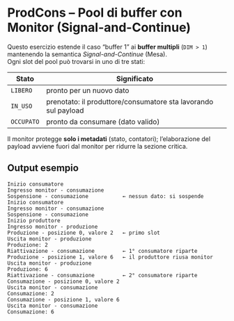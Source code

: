 # ProdCons – **Pool di buffer** con Monitor (Signal-and-Continue)

Questo esercizio estende il caso “buffer 1” ai **buffer multipli** (`DIM > 1`)
mantenendo la semantica *Signal-and-Continue* (Mesa).  
Ogni slot del pool può trovarsi in uno di tre stati:

| Stato      | Significato                         |
|------------|-------------------------------------|
| `LIBERO`   | pronto per un nuovo dato            |
| `IN_USO`   | prenotato: il produttore/consumatore sta lavorando sul payload |
| `OCCUPATO` | pronto da consumare (dato valido)   |

Il monitor protegge **solo i metadati** (stato, contatori); l’elaborazione del
payload avviene fuori dal monitor per ridurre la sezione critica.

## Output esempio
```console 
Inizio consumatore
Ingresso monitor - consumazione
Sospensione - consumazione           ← nessun dato: si sospende
Inizio consumatore
Ingresso monitor - consumazione
Sospensione - consumazione
Inizio produttore
Ingresso monitor - produzione
Produzione - posizione 0, valore 2   ← primo slot
Uscita monitor - produzione
Produzione: 2
Riattivazione - consumazione         ← 1° consumatore riparte
Produzione - posizione 1, valore 6   ← il produttore riusa monitor
Uscita monitor - produzione
Produzione: 6
Riattivazione - consumazione         ← 2° consumatore riparte
Consumazione - posizione 0, valore 2
Uscita monitor - consumazione
Consumazione: 2
Consumazione - posizione 1, valore 6
Uscita monitor - consumazione
Consumazione: 6
```